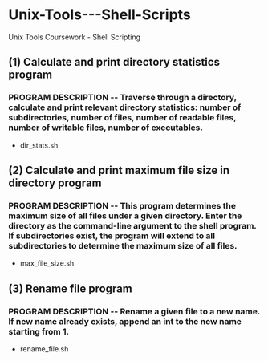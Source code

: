 # Unix-Tools---Shell-Scripts
Unix Tools Coursework - Shell Scripting

## (1) Calculate and print directory statistics program
### PROGRAM DESCRIPTION -- Traverse through a directory, calculate and print relevant directory statistics: number of subdirectories, number of files, number of readable files, number of writable files, number of executables.
- dir_stats.sh

## (2) Calculate and print maximum file size in directory program
### PROGRAM DESCRIPTION -- This program determines the maximum size of all files under a given directory. Enter the directory as the command-line argument to the shell program. If subdirectories exist, the program will extend to all subdirectories to determine the maximum size of all files.
- max_file_size.sh

## (3) Rename file program
### PROGRAM DESCRIPTION -- Rename a given file to a new name. If new name already exists, append an int to the new name starting from 1.
- rename_file.sh
